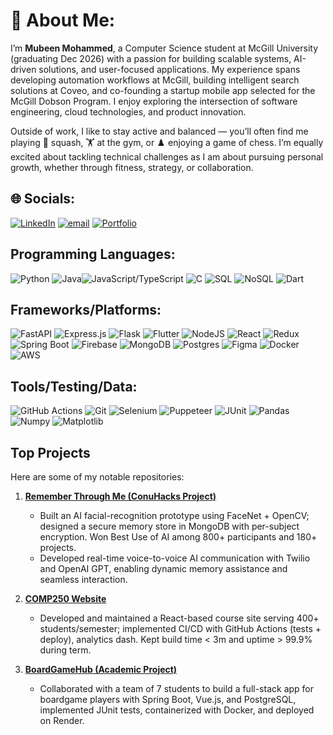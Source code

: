 # 💫 About Me:
I’m **Mubeen Mohammed**, a Computer Science student at McGill University (graduating Dec 2026) with a passion for building scalable systems, AI-driven solutions, and user-focused applications. My experience spans developing automation workflows at McGill, building intelligent search solutions at Coveo, and co-founding a startup mobile app selected for the McGill Dobson Program. I enjoy exploring the intersection of software engineering, cloud technologies, and product innovation.  

Outside of work, I like to stay active and balanced — you’ll often find me playing 🏸 squash, 🏋️ at the gym, or ♟️ enjoying a game of chess. I’m equally excited about tackling technical challenges as I am about pursuing personal growth, whether through fitness, strategy, or collaboration.  



## 🌐 Socials:
[![LinkedIn](https://img.shields.io/badge/LinkedIn-%230077B5.svg?logo=linkedin&logoColor=white)](https://linkedin.com/in/mubeen12) [![email](https://img.shields.io/badge/Email-D14836?logo=gmail&logoColor=white)](mailto:mubeen.mohammed@mail.mcgill.ca) [![Portfolio](https://img.shields.io/badge/Portfolio-ffff00?logo=Wagtail&logoColor=black)](https://mubeenmohammed.tech) 


## Programming Languages:
![Python](https://img.shields.io/badge/python-3670A0?style=flat&logo=python&logoColor=ffdd54) 
![Java](https://img.shields.io/badge/java-%23ED8B00.svg?style=flat&logo=openjdk&logoColor=white)![JavaScript/TypeScript](https://img.shields.io/badge/javaScript/typescript-%23007ACC.svg?style=flat&logo=typescript&logoColor=white) 
![C](https://img.shields.io/badge/c-%23F24E1E.svg?style=flat&logo=c&logoColor=white) 
![SQL](https://img.shields.io/badge/SQL-%2300599C.svg?style=flat&logo=sql&logoColor=white) 
![NoSQL](https://img.shields.io/badge/NoSQL-%234ea94b.svg?style=flat&logo=nosql&logoColor=white)
![Dart](https://img.shields.io/badge/Dart-%2300599C.svg?style=flat&logo=dart&logoColor=white)

## Frameworks/Platforms:
![FastAPI](https://img.shields.io/badge/FastAPI-005571?style=flat&logo=fastapi) 
![Express.js](https://img.shields.io/badge/express.js-%23404d59.svg?style=flat&logo=express&logoColor=%2361DAFB) 
![Flask](https://img.shields.io/badge/flask-%23000.svg?style=flat&logo=flask&logoColor=white) 
![Flutter](https://img.shields.io/badge/Flutter-%2302569B.svg?style=flat&logo=Flutter&logoColor=white) 
![NodeJS](https://img.shields.io/badge/node.js-6DA55F?style=flat&logo=node.js&logoColor=white) 
![React](https://img.shields.io/badge/react-%2320232a.svg?style=flat&logo=react&logoColor=%2361DAFB) 
![Redux](https://img.shields.io/badge/redux-%23593d88.svg?style=flat&logo=redux&logoColor=white) 
![Spring Boot](https://img.shields.io/badge/spring_boot-%236DB33F.svg?style=flat&logo=spring&logoColor=white) 
![Firebase](https://img.shields.io/badge/firebase-a08021?style=flat&logo=firebase&logoColor=ffcd34) 
![MongoDB](https://img.shields.io/badge/MongoDB-%234ea94b.svg?style=flat&logo=mongodb&logoColor=white) 
![Postgres](https://img.shields.io/badge/postgres-%23316192.svg?style=flat&logo=postgresql&logoColor=white) 
![Figma](https://img.shields.io/badge/figma-%23F24E1E.svg?style=flat&logo=figma&logoColor=white) 
![Docker](https://img.shields.io/badge/docker-%230db7ed.svg?style=flat&logo=docker&logoColor=white)
![AWS](https://img.shields.io/badge/AWS-ffff00?style=flat&logo=aws&logoColor=white)

## Tools/Testing/Data:
![GitHub Actions](https://img.shields.io/badge/github%20actions-%232671E5.svg?style=flat&logo=githubactions&logoColor=white) 
![Git](https://img.shields.io/badge/git-%23F05033.svg?style=flat&logo=git&logoColor=white) 
![Selenium](https://img.shields.io/badge/selenium-%2320232a.svg?style=flat&logo=selenium&logoColor=%2361DAFB)
![Puppeteer](https://img.shields.io/badge/puppeteer-a08021?style=flat&logo=puppeteer&logoColor=ffcd34)
![JUnit](https://img.shields.io/badge/JUnit-%23F24E1E.svg?style=flat&logo=junit&logoColor=white)
![Pandas](https://img.shields.io/badge/pandas-%23000.svg?style=flat&logo=pandas&logoColor=white) 
![Numpy](https://img.shields.io/badge/Numpy-%2300599C.svg?style=flat&logo=numpy&logoColor=white)
![Matplotlib](https://img.shields.io/badge/Matplotlib-005571?style=flat&logo=c&logoColor=white)



## Top Projects

Here are some of my notable repositories:

1. **[Remember Through Me (ConuHacks Project)](https://github.com/ayush27316/rtMe)**  
   - Built an AI facial-recognition prototype using FaceNet + OpenCV; designed a secure memory store in MongoDB with
per-subject encryption. Won Best Use of AI among 800+ participants and 180+ projects.  
   - Developed real-time voice-to-voice AI communication with Twilio and OpenAI GPT, enabling dynamic memory
assistance and seamless interaction.


2. **[COMP250 Website](https://github.com/KrishnaChaitanya20/Docker_Homelab)**  
   - Developed and maintained a React-based course site serving 400+ students/semester; implemented CI/CD with
GitHub Actions (tests + deploy), analytics dash. Kept build time < 3m and uptime > 99.9% during term.


3. **[BoardGameHub (Academic Project)](https://boardgamehub.mubeenmohammed.tech/)**  
   - Collaborated with a team of 7 students to build a full-stack app for boardgame players with Spring Boot, Vue.js, and PostgreSQL, implemented JUnit tests, containerized with Docker, and deployed on Render.
